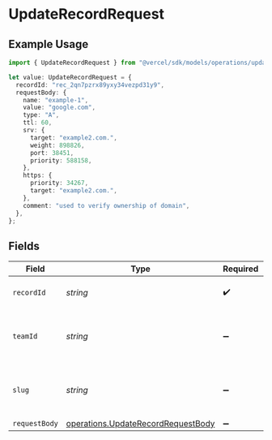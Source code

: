 # UpdateRecordRequest

## Example Usage

```typescript
import { UpdateRecordRequest } from "@vercel/sdk/models/operations/updaterecord.js";

let value: UpdateRecordRequest = {
  recordId: "rec_2qn7pzrx89yxy34vezpd31y9",
  requestBody: {
    name: "example-1",
    value: "google.com",
    type: "A",
    ttl: 60,
    srv: {
      target: "example2.com.",
      weight: 898826,
      port: 38451,
      priority: 588158,
    },
    https: {
      priority: 34267,
      target: "example2.com.",
    },
    comment: "used to verify ownership of domain",
  },
};
```

## Fields

| Field                                                                                    | Type                                                                                     | Required                                                                                 | Description                                                                              | Example                                                                                  |
| ---------------------------------------------------------------------------------------- | ---------------------------------------------------------------------------------------- | ---------------------------------------------------------------------------------------- | ---------------------------------------------------------------------------------------- | ---------------------------------------------------------------------------------------- |
| `recordId`                                                                               | *string*                                                                                 | :heavy_check_mark:                                                                       | The id of the DNS record                                                                 | rec_2qn7pzrx89yxy34vezpd31y9                                                             |
| `teamId`                                                                                 | *string*                                                                                 | :heavy_minus_sign:                                                                       | The Team identifier to perform the request on behalf of.                                 |                                                                                          |
| `slug`                                                                                   | *string*                                                                                 | :heavy_minus_sign:                                                                       | The Team slug to perform the request on behalf of.                                       |                                                                                          |
| `requestBody`                                                                            | [operations.UpdateRecordRequestBody](../../models/operations/updaterecordrequestbody.md) | :heavy_minus_sign:                                                                       | N/A                                                                                      |                                                                                          |